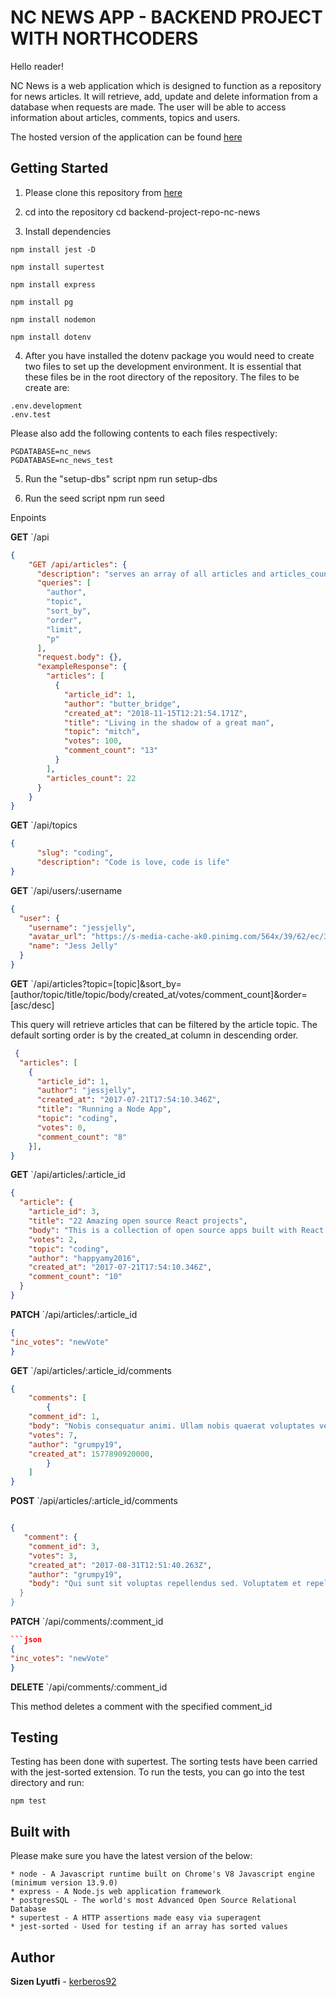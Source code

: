 # NC NEWS APP - BACKEND PROJECT WITH NORTHCODERS

Hello reader!

NC News is a web application which is designed to function as a repository for news articles. It will retrieve, add, update and delete information from a database when requests are made. The user will be able to access information about articles, comments, topics and users.

The hosted version of the application can be found [here](https://sizens-nc-news-app.herokuapp.com/api)

## Getting Started

1. Please clone this repository from [here](https://github.com/kerberos16/backend-project-repo-nc-news)

2. cd into the repository
cd backend-project-repo-nc-news

3. Install dependencies

```
npm install jest -D

npm install supertest

npm install express

npm install pg

npm install nodemon

npm install dotenv
```

4. After you have installed the dotenv package you would need to create two files to set up the development environment. It is essential that these files be in the root directory of the repository.
The files to be create are:

```
.env.development
.env.test
```

Please also add the following contents to each files respectively:

```
PGDATABASE=nc_news
PGDATABASE=nc_news_test
```

5. Run the "setup-dbs" script
npm run setup-dbs

6. Run the seed script
npm run seed

Enpoints

**GET** `/api
```json
{
    "GET /api/articles": {
      "description": "serves an array of all articles and articles_count which is the total number of articles before limit and p is queried",
      "queries": [
        "author",
        "topic",
        "sort_by",
        "order",
        "limit",
        "p"
      ],
      "request.body": {},
      "exampleResponse": {
        "articles": [
          {
            "article_id": 1,
            "author": "butter_bridge",
            "created_at": "2018-11-15T12:21:54.171Z",
            "title": "Living in the shadow of a great man",
            "topic": "mitch",
            "votes": 100,
            "comment_count": "13"
          }
        ],
        "articles_count": 22
      }
    }
}
```
**GET** `/api/topics
```json
{
      "slug": "coding",
      "description": "Code is love, code is life"
}
```
**GET** `/api/users/:username
```json
{
  "user": {
    "username": "jessjelly",
    "avatar_url": "https://s-media-cache-ak0.pinimg.com/564x/39/62/ec/3962eca164e60cf46f979c1f57d4078b.jpg",
    "name": "Jess Jelly"
  }
}
```
**GET** `/api/articles?topic=[topic]&sort_by=[author/topic/title/topic/body/created_at/votes/comment_count]&order=[asc/desc]

This query will retrieve articles that can be filtered by the article topic. The default sorting order is by the created_at column in descending order.

```json
 {
  "articles": [
    {
      "article_id": 1,
      "author": "jessjelly",
      "created_at": "2017-07-21T17:54:10.346Z",
      "title": "Running a Node App",
      "topic": "coding",
      "votes": 0,
      "comment_count": "8"
    }],
}
```
**GET** `/api/articles/:article_id
```json
{
  "article": {
    "article_id": 3,
    "title": "22 Amazing open source React projects",
    "body": "This is a collection of open source apps built with React.JS library. In this observation, we compared nearly 800 projects to pick the top 22. (React Native: 11, React: 11)...",
    "votes": 2,
    "topic": "coding",
    "author": "happyamy2016",
    "created_at": "2017-07-21T17:54:10.346Z",
    "comment_count": "10"
  }
}
```
**PATCH** `/api/articles/:article_id
```json
{
"inc_votes": "newVote"
}
```
**GET** `/api/articles/:article_id/comments
```json
{
    "comments": [
        {
    "comment_id": 1,
    "body": "Nobis consequatur animi. Ullam nobis quaerat voluptates veniam.",
    "votes": 7,
    "author": "grumpy19",
    "created_at": 1577890920000,
        }
    ]
}
```
**POST** `/api/articles/:article_id/comments
```json

{
   "comment": {
    "comment_id": 3,
    "votes": 3,
    "created_at": "2017-08-31T12:51:40.263Z",
    "author": "grumpy19",
    "body": "Qui sunt sit voluptas repellendus sed. Voluptatem et repellat fugiat.
  }
}

```
**PATCH** `/api/comments/:comment_id
```json
```json
{
"inc_votes": "newVote"
}
```
**DELETE** `/api/comments/:comment_id

This method deletes a comment with the specified comment_id

## Testing

Testing has been done with supertest. The sorting tests have been carried with the jest-sorted extension.
To run the tests, you can go into the test directory and run:

```
npm test
```

## Built with

Please make sure you have the latest version of the below:

```
* node - A Javascript runtime built on Chrome's V8 Javascript engine (minimum version 13.9.0)
* express - A Node.js web application framework
* postgresSQL - The world's most Advanced Open Source Relational Database
* supertest - A HTTP assertions made easy via superagent
* jest-sorted - Used for testing if an array has sorted values
```

## Author
**Sizen Lyutfi** - [kerberos92](https://github.com/kerberos16)

